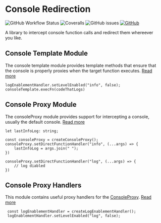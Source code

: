 # Console Redirection

![GitHub Workflow Status](https://img.shields.io/github/workflow/status/link-intersystems/console-redirection/Node.js%20CI)
![Coveralls](https://img.shields.io/coveralls/github/link-intersystems/console-redirection)
![GitHub issues](https://img.shields.io/github/issues-raw/link-intersystems/console-redirection)
[![GitHub](https://img.shields.io/github/license/link-intersystems/console-redirection?label=license)](LICENSE.md)

A library to intercept console function calls and redirect them whereever you like.

## Console Template Module

The console template module provides template methods that ensure that the console is properly proxies when the target function executes. [Read more](src/template/README.md)

    logEnablementHandler.setLevelEnabled("info", false);
    consoleTemplate.execFn(codeThatLogs)

## Console Proxy Module

The consoleProxy module provides support for intercepting a console, usually the default console. [Read more](src/proxy/README.md)

    let lastInfoLog: string;
 
    const consoleProxy = createConsoleProxy();
    consoleProxy.setDirectFunctionHandler("info", (...args) => {
        lastInfoLog = args.join(" ");
    })

    consoleProxy.setDirectFunctionHandler("log", (...args) => {
        // log diabled
    })


## Console Proxy Handlers

This module contains useful proxy handlers for the [ConsoleProxy](src/proxy/README.md). [Read more](src/handler/README.md)

     const logEnablementHandler = createLogEnablementHandler();
     logEnablementHandler.setLevelEnabled("log", false);